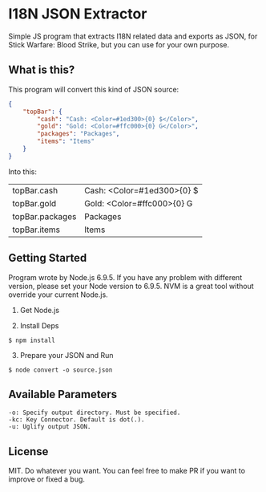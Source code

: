 # I18N JSON Extractor
Simple JS program that extracts I18N related data and exports as JSON, for Stick Warfare: Blood Strike, but you can use for your own purpose.

## What is this?
This program will convert this kind of JSON source:

```json
{
    "topBar": {
        "cash": "Cash: <Color=#1ed300>{0} $</Color>",
        "gold": "Gold: <Color=#ffc000>{0} G</Color>",
        "packages": "Packages",
        "items": "Items"
    }
}
```

Into this:

|||
|-----------------|---|
| topBar.cash     | Cash: <Color=#1ed300>{0} $</Color>  |
| topBar.gold     | Gold: <Color=#ffc000>{0} G</Color>  |
| topBar.packages | Packages                            |
| topBar.items    | Items                               |


## Getting Started
Program wrote by Node.js 6.9.5. If you have any problem with different version, please set your Node version to 6.9.5. NVM is a great tool without override your current Node.js.

1. Get Node.js

2. Install Deps
```
$ npm install
```

3. Prepare your JSON and Run
```
$ node convert -o source.json
```

## Available Parameters

```
-o: Specify output directory. Must be specified.
-kc: Key Connector. Default is dot(.).
-u: Uglify output JSON.
```

## License
MIT. Do whatever you want. You can feel free to make PR if you want to improve or fixed a bug.